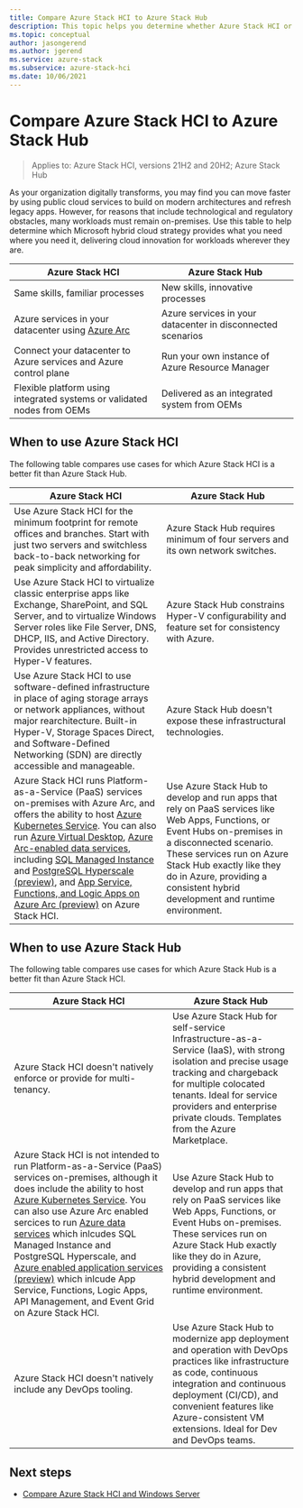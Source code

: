 ```yaml
---
title: Compare Azure Stack HCI to Azure Stack Hub
description: This topic helps you determine whether Azure Stack HCI or Azure Stack Hub is right for your organization.
ms.topic: conceptual
author: jasongerend
ms.author: jgerend
ms.service: azure-stack
ms.subservice: azure-stack-hci
ms.date: 10/06/2021
---
```


# Compare Azure Stack HCI to Azure Stack Hub

> Applies to: Azure Stack HCI, versions 21H2 and 20H2; Azure Stack Hub

As your organization digitally transforms, you may find you can move faster by using public cloud services to build on modern architectures and refresh legacy apps. However, for reasons that include technological and regulatory obstacles, many workloads must remain on-premises. Use this table to help determine which Microsoft hybrid cloud strategy provides what you need where you need it, delivering cloud innovation for workloads wherever they are.

| Azure Stack HCI | Azure Stack Hub |
| --------------- | --------------- |
| Same skills, familiar processes | New skills, innovative processes |
| Azure services in your datacenter using [Azure Arc](/azure/azure-arc/overview) | Azure services in your datacenter in disconnected scenarios |
| Connect your datacenter to Azure services and Azure control plane | Run your own instance of Azure Resource Manager |
| Flexible platform using integrated systems or validated nodes from OEMs | Delivered as an integrated system from OEMs |

## When to use Azure Stack HCI

The following table compares use cases for which Azure Stack HCI is a better fit than Azure Stack Hub.

| Azure Stack HCI                                                                 | Azure Stack Hub                                                                         |
| ------------------------------------------------------------------------------- | --------------------------------------------------------------------------------------- |
| Use Azure Stack HCI for the minimum footprint for remote offices and branches. Start with just two servers and switchless back-to-back networking for peak simplicity and affordability. | Azure Stack Hub requires minimum of four servers and its own network switches. |
| Use Azure Stack HCI to virtualize classic enterprise apps like Exchange, SharePoint, and SQL Server, and to virtualize Windows Server roles like File Server, DNS, DHCP, IIS, and Active Directory. Provides unrestricted access to Hyper-V features.| Azure Stack Hub constrains Hyper-V configurability and feature set for consistency with Azure. | 
| Use Azure Stack HCI to use software-defined infrastructure in place of aging storage arrays or network appliances, without major rearchitecture. Built-in Hyper-V, Storage Spaces Direct, and Software-Defined Networking (SDN) are directly accessible and manageable. | Azure Stack Hub doesn't expose these infrastructural technologies. |
| Azure Stack HCI runs Platform-as-a-Service (PaaS) services on-premises with Azure Arc, and offers the ability to host [Azure Kubernetes Service](../../aks-hci/overview.md). You can also run [Azure Virtual Desktop](/azure/virtual-desktop/azure-stack-hci-overview), [Azure Arc-enabled data services](/azure/azure-arc/data/overview), including [SQL Managed Instance](/azure/azure-arc/data/managed-instance-overview) and [PostgreSQL Hyperscale (preview)](/azure/azure-arc/data/what-is-azure-arc-enabled-postgres-hyperscale), and [App Service, Functions, and Logic Apps on Azure Arc (preview)](/azure/app-service/overview-arc-integration) on Azure Stack HCI. | Use Azure Stack Hub to develop and run apps that rely on PaaS services like Web Apps, Functions, or Event Hubs on-premises in a disconnected scenario. These services run on Azure Stack Hub exactly like they do in Azure, providing a consistent hybrid development and runtime environment. |

## When to use Azure Stack Hub

The following table compares use cases for which Azure Stack Hub is a better fit than Azure Stack HCI.

| Azure Stack HCI                                                                 | Azure Stack Hub                                                                          |
| ------------------------------------------------------------------------------- | ---------------------------------------------------------------------------------------- |
| Azure Stack HCI doesn't natively enforce or provide for multi-tenancy. | Use Azure Stack Hub for self-service Infrastructure-as-a-Service (IaaS), with strong isolation and precise usage tracking and chargeback for multiple colocated tenants. Ideal for service providers and enterprise private clouds. Templates from the Azure Marketplace. | 
| Azure Stack HCI is not intended to run Platform-as-a-Service (PaaS) services on-premises, although it does include the ability to host [Azure Kubernetes Service](../../aks-hci/overview.md). You can also use Azure Arc enabled sercices to run [Azure data services](/azure/azure-arc/data/overview) which inlcudes SQL Managed Instance and PostgreSQL Hyperscale, and [Azure enabled application services (preview)](/azure/app-service/overview-arc-integration)  which inlcude App Service, Functions, Logic Apps, API Management, and Event Grid on Azure Stack HCI. | Use Azure Stack Hub to develop and run apps that rely on PaaS services like Web Apps, Functions, or Event Hubs on-premises. These services run on Azure Stack Hub exactly like they do in Azure, providing a consistent hybrid development and runtime environment. |
| Azure Stack HCI doesn't natively include any DevOps tooling. | Use Azure Stack Hub to modernize app deployment and operation with DevOps practices like infrastructure as code, continuous integration and continuous deployment (CI/CD), and convenient features like Azure-consistent VM extensions. Ideal for Dev and DevOps teams. |

## Next steps

- [Compare Azure Stack HCI and Windows Server](compare-windows-server.md)
